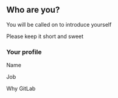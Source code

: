 ## Who are you?

<i class="fa-duotone fa-people-roof fa-swap-opacity fa-10x" style="float: right; width: 30%;"></i>

You will be called on to introduce yourself

Please keep it short and sweet

### Your profile

Name

Job

Why GitLab
